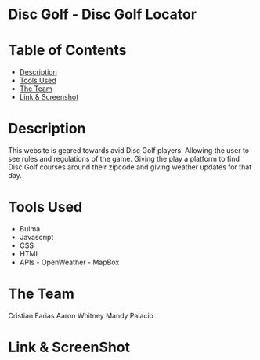 # Disc Golf - Disc Golf Locator

# Table of Contents
* [Description](#description)
* [Tools Used](#tools-used)
* [The Team](#the-team)
* [Link & Screenshot](#link-&-screenshot)

# Description
This website is geared towards avid Disc Golf players. Allowing the user to see rules and regulations of the game. Giving the play a platform to find Disc Golf courses around their zipcode and giving weather updates for that day.

# Tools Used
* Bulma
* Javascript
* CSS
* HTML
* APIs - OpenWeather - MapBox

# The Team
Cristian Farias 
Aaron Whitney
Mandy Palacio

# Link & ScreenShot